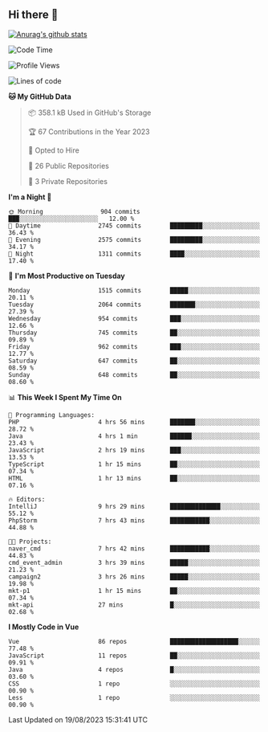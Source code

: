 ## Hi there 👋

[![Anurag's github stats](https://github-readme-stats.vercel.app/api?username=Songwonseok)](https://github.com/anuraghazra/github-readme-stats)



<!--START_SECTION:waka-->
![Code Time](http://img.shields.io/badge/Code%20Time-2%2C461%20hrs%2033%20mins-blue)

![Profile Views](http://img.shields.io/badge/Profile%20Views-0-blue)

![Lines of code](https://img.shields.io/badge/From%20Hello%20World%20I%27ve%20Written-35.0%20million%20lines%20of%20code-blue)

**🐱 My GitHub Data** 

> 📦 358.1 kB Used in GitHub's Storage 
 > 
> 🏆 67 Contributions in the Year 2023
 > 
> 💼 Opted to Hire
 > 
> 📜 26 Public Repositories 
 > 
> 🔑 3 Private Repositories 
 > 
**I'm a Night 🦉** 

```text
🌞 Morning                904 commits         ███░░░░░░░░░░░░░░░░░░░░░░   12.00 % 
🌆 Daytime                2745 commits        █████████░░░░░░░░░░░░░░░░   36.43 % 
🌃 Evening                2575 commits        █████████░░░░░░░░░░░░░░░░   34.17 % 
🌙 Night                  1311 commits        ████░░░░░░░░░░░░░░░░░░░░░   17.40 % 
```
📅 **I'm Most Productive on Tuesday** 

```text
Monday                   1515 commits        █████░░░░░░░░░░░░░░░░░░░░   20.11 % 
Tuesday                  2064 commits        ███████░░░░░░░░░░░░░░░░░░   27.39 % 
Wednesday                954 commits         ███░░░░░░░░░░░░░░░░░░░░░░   12.66 % 
Thursday                 745 commits         ██░░░░░░░░░░░░░░░░░░░░░░░   09.89 % 
Friday                   962 commits         ███░░░░░░░░░░░░░░░░░░░░░░   12.77 % 
Saturday                 647 commits         ██░░░░░░░░░░░░░░░░░░░░░░░   08.59 % 
Sunday                   648 commits         ██░░░░░░░░░░░░░░░░░░░░░░░   08.60 % 
```


📊 **This Week I Spent My Time On** 

```text
💬 Programming Languages: 
PHP                      4 hrs 56 mins       ███████░░░░░░░░░░░░░░░░░░   28.72 % 
Java                     4 hrs 1 min         ██████░░░░░░░░░░░░░░░░░░░   23.43 % 
JavaScript               2 hrs 19 mins       ███░░░░░░░░░░░░░░░░░░░░░░   13.53 % 
TypeScript               1 hr 15 mins        ██░░░░░░░░░░░░░░░░░░░░░░░   07.34 % 
HTML                     1 hr 13 mins        ██░░░░░░░░░░░░░░░░░░░░░░░   07.16 % 

🔥 Editors: 
IntelliJ                 9 hrs 29 mins       ██████████████░░░░░░░░░░░   55.12 % 
PhpStorm                 7 hrs 43 mins       ███████████░░░░░░░░░░░░░░   44.88 % 

🐱‍💻 Projects: 
naver_cmd                7 hrs 42 mins       ███████████░░░░░░░░░░░░░░   44.83 % 
cmd_event_admin          3 hrs 39 mins       █████░░░░░░░░░░░░░░░░░░░░   21.23 % 
campaign2                3 hrs 26 mins       █████░░░░░░░░░░░░░░░░░░░░   19.98 % 
mkt-p1                   1 hr 15 mins        ██░░░░░░░░░░░░░░░░░░░░░░░   07.34 % 
mkt-api                  27 mins             █░░░░░░░░░░░░░░░░░░░░░░░░   02.68 % 
```

**I Mostly Code in Vue** 

```text
Vue                      86 repos            ███████████████████░░░░░░   77.48 % 
JavaScript               11 repos            ██░░░░░░░░░░░░░░░░░░░░░░░   09.91 % 
Java                     4 repos             █░░░░░░░░░░░░░░░░░░░░░░░░   03.60 % 
CSS                      1 repo              ░░░░░░░░░░░░░░░░░░░░░░░░░   00.90 % 
Less                     1 repo              ░░░░░░░░░░░░░░░░░░░░░░░░░   00.90 % 
```




 Last Updated on 19/08/2023 15:31:41 UTC
<!--END_SECTION:waka-->
